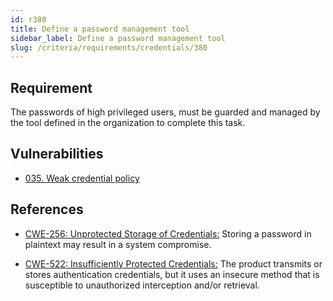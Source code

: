 ```yaml
---
id: r380
title: Define a password management tool
sidebar_label: Define a password management tool
slug: /criteria/requirements/credentials/380
---
```


## Requirement

The passwords of high privileged users,
must be guarded and managed
by the tool defined in the organization
to complete this task.

## Vulnerabilities

- [035. Weak credential policy](/criteria/vulnerabilities/035)

## References

- [CWE-256: Unprotected Storage of Credentials:](https://cwe.mitre.org/data/definitions/256.html)
Storing a password in plaintext
may result in a system compromise.

- [CWE-522: Insufficiently Protected Credentials:](https://cwe.mitre.org/data/definitions/522.html)
The product transmits or stores authentication credentials,
but it uses an insecure method
that is susceptible to unauthorized interception
and/or retrieval. 
